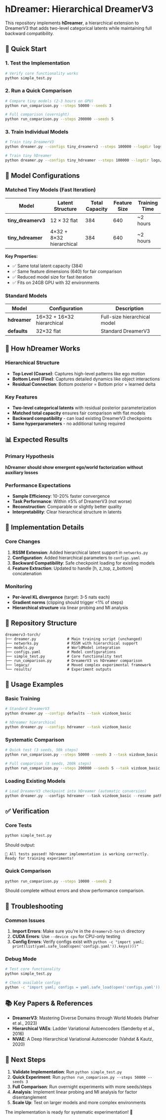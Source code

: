 # hDreamer: Hierarchical DreamerV3

This repository implements **hDreamer**, a hierarchical extension to DreamerV3 that adds two-level categorical latents while maintaining full backward compatibility.

## 🎯 Quick Start

### 1. Test the Implementation
```bash
# Verify core functionality works
python simple_test.py
```

### 2. Run a Quick Comparison
```bash
# Compare tiny models (2-3 hours on GPU)
python run_comparison.py --steps 50000 --seeds 3

# Full comparison (overnight)
python run_comparison.py --steps 200000 --seeds 5
```

### 3. Train Individual Models
```bash
# Train tiny DreamerV3
python dreamer.py --configs tiny_dreamerv3 --steps 100000 --logdir logs/dreamerv3

# Train tiny hDreamer  
python dreamer.py --configs tiny_hdreamer --steps 100000 --logdir logs/hdreamer
```

## 🔬 Model Configurations

### Matched Tiny Models (Fast Iteration)
| Model | Latent Structure | Total Capacity | Feature Size | Training Time |
|-------|------------------|----------------|--------------|---------------|
| **tiny_dreamerv3** | 12 × 32 flat | 384 | 640 | ~2 hours |
| **tiny_hdreamer** | 4×32 + 8×32 hierarchical | 384 | 640 | ~2 hours |

**Key Properties:**
- ✅ Same total latent capacity (384)
- ✅ Same feature dimensions (640) for fair comparison  
- ✅ Reduced model size for fast iteration
- ✅ Fits on 24GB GPU with 32 environments

### Standard Models
| Model | Configuration | Description |
|-------|---------------|-------------|
| **hdreamer** | 16×32 + 16×32 hierarchical | Full-size hierarchical model |
| **defaults** | 32×32 flat | Standard DreamerV3 |

## 🧠 How hDreamer Works

### Hierarchical Structure
- **Top Level (Coarse)**: Captures high-level patterns like ego motion
- **Bottom Level (Fine)**: Captures detailed dynamics like object interactions  
- **Residual Connection**: Bottom posterior = Bottom prior + learned delta

### Key Features
- **Two-level categorical latents** with residual posterior parameterization
- **Matched total capacity** ensures fair comparison with flat models
- **Backward compatibility** - can load existing DreamerV3 checkpoints
- **Same hyperparameters** - no additional tuning required

## 📊 Expected Results

### Primary Hypothesis
**hDreamer should show emergent ego/world factorization without auxiliary losses**

### Performance Expectations
- **Sample Efficiency**: 10-20% faster convergence
- **Task Performance**: Within ±5% of DreamerV3 (not worse)
- **Reconstruction**: Comparable or slightly better quality
- **Interpretability**: Clear hierarchical structure in latents

## 🔧 Implementation Details

### Core Changes
1. **RSSM Extension**: Added hierarchical latent support in `networks.py`
2. **Configuration**: Added hierarchical parameters to `configs.yaml`
3. **Backward Compatibility**: Safe checkpoint loading for existing models
4. **Feature Extraction**: Updated to handle [h, z_top, z_bottom] concatenation

### Monitoring
- **Per-level KL divergence** (target: 3-5 nats each)
- **Gradient norms** (clipping should trigger <1% of steps)
- **Hierarchical structure** via linear probing and MI analysis

## 📁 Repository Structure

```
dreamerv3-torch/
├── dreamer.py              # Main training script (unchanged)
├── networks.py             # RSSM with hierarchical support  
├── models.py               # WorldModel integration
├── configs.yaml            # Model configurations
├── simple_test.py          # Core functionality test
├── run_comparison.py       # DreamerV3 vs hDreamer comparison
├── legacy/                 # Moved complex experimental framework
└── results/                # Experiment outputs
```

## 🚀 Usage Examples

### Basic Training
```bash
# Standard DreamerV3
python dreamer.py --configs defaults --task vizdoom_basic

# hDreamer hierarchical
python dreamer.py --configs hdreamer --task vizdoom_basic
```

### Systematic Comparison
```bash
# Quick test (3 seeds, 50k steps)
python run_comparison.py --steps 50000 --seeds 3 --task vizdoom_basic

# Full comparison (5 seeds, 200k steps)  
python run_comparison.py --steps 200000 --seeds 5 --task vizdoom_basic
```

### Loading Existing Models
```python
# Load DreamerV3 checkpoint into hDreamer (automatic conversion)
python dreamer.py --configs hdreamer --task vizdoom_basic --resume path/to/dreamerv3/checkpoint
```

## ✅ Verification

### Core Tests
```bash
python simple_test.py
```
Should output:
```
🎉 All tests passed! hDreamer implementation is working correctly.
Ready for training experiments!
```

### Quick Comparison
```bash
python run_comparison.py --steps 10000 --seeds 2
```
Should complete without errors and show performance comparison.

## 🐛 Troubleshooting

### Common Issues

1. **Import Errors**: Make sure you're in the `dreamerv3-torch` directory
2. **CUDA Errors**: Use `--device cpu` for CPU-only testing
3. **Config Errors**: Verify configs exist with `python -c "import yaml; print(list(yaml.safe_load(open('configs.yaml')).keys()))"`

### Debug Mode
```bash
# Test core functionality
python simple_test.py

# Check available configs
python -c "import yaml; configs = yaml.safe_load(open('configs.yaml')); print('Available configs:', list(configs.keys()))"
```

## 📚 Key Papers & References

- **DreamerV3**: Mastering Diverse Domains through World Models (Hafner et al., 2023)
- **Hierarchical VAEs**: Ladder Variational Autoencoders (Sønderby et al., 2016)
- **NVAE**: A Deep Hierarchical Variational Autoencoder (Vahdat & Kautz, 2020)

## 🎯 Next Steps

1. **Validate Implementation**: Run `python simple_test.py`
2. **Quick Experiment**: Run `python run_comparison.py --steps 50000 --seeds 3`
3. **Full Comparison**: Run overnight experiments with more seeds/steps
4. **Analysis**: Implement linear probing and MI analysis for factor disentanglement
5. **Scale Up**: Test on larger models and more complex environments

The implementation is ready for systematic experimentation! 🚀
